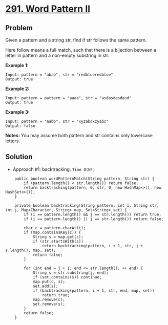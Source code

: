 # <a href='https://leetcode.com/problems/word-pattern-ii/'>291. Word Pattern II</a>

## Problem
Given a pattern and a string str, find if str follows the same pattern.

Here follow means a full match, such that there is a bijection between a letter in pattern and a non-empty substring in str.

<strong>Example 1:</strong>
```
Input: pattern = "abab", str = "redblueredblue"
Output: true
```
<strong>Example 2:</strong>
```
Input: pattern = pattern = "aaaa", str = "asdasdasdasd"
Output: true
```
<strong>Example 3:</strong>
```
Input: pattern = "aabb", str = "xyzabcxzyabc"
Output: false
```

<strong>Notes:</strong>
You may assume both pattern and str contains only lowercase letters.

## Solution
- Approach #1: backtracking. ```Time O(N!)```
```
    public boolean wordPatternMatch(String pattern, String str) {
        if (pattern.length() < str.length()) return false;
        return backtracking(pattern, 0, str, 0, new HashMap<>(), new HashSet<>());
    }

    private boolean backtracking(String pattern, int i, String str, int j, Map<Character, String> map, Set<String> set) {
        if (i == pattern.length() && j == str.length()) return true;
        if (i == pattern.length() || j == str.length()) return false;

        char c = pattern.charAt(i);
        if (map.containsKey(c)) {
            String s = map.get(c);
            if (str.startsWith(s))
                return backtracking(pattern, i + 1, str, j + s.length(), map, set);
            return false;
        }

        for (int end = j + 1; end <= str.length(); ++ end) {
            String s = str.substring(j, end);
            if (set.contains(s)) continue;
            map.put(c, s);
            set.add(s);
            if (backtracking(pattern, i + 1, str, end, map, set))
                return true;
            map.remove(c);
            set.remove(s);
        }
        return false;
    }
```
